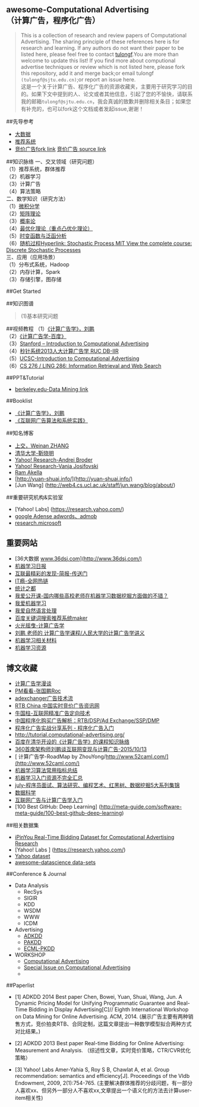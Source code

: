 ## awesome-Computational Advertising<br> （计算广告，程序化广告）
>This is a collection of research and review papers of Computational Advertising. The sharing principle of these references here is for research and learning.
If any authors do not want their paper to be listed here, please feel free to contact [tulongf](https://github.com/Tulongf/).You are more than welcome to update this list! If you find more about computional advertise techniques or review which is not listed here, please fork this repository, add it and merge back;or email tulongf `(tulongf@sjtu.edu.cn)`;or report an issue here.<br> 
>这是一个关于计算广告、程序化广告的资源收藏夹，主要用于研究学习的目的。如果下文中提到的人、论文或者其他信息，引起了您的不愉快，请联系我的邮箱`tulongf@sjtu.edu.cn`，我会真诚的致歉并删除相关条目；如果您有补充的，也可以fork这个文档或者发起issue,谢谢！<br> 

##先导参考
 * [大数据](https://github.com/Tulongf/Big_Data_Resources)<br> 
 * [推荐系统](https://github.com/Tulongf/Ad-Rec/)<br>
 * [竞价广告fork link](https://github.com/Tulongf/rtb-papers) [竞价广告 source link](https://github.com/wnzhang/rtb-papers)<br>

##知识脉络
一、交叉领域（研究问题）<br>
（1）推荐系统，群体推荐<br>
（2）机器学习<br>
（3）计算广告<br>
（4）算法策略<br>
二、数学知识（研究方法）<br>
（1）[微积分学](http://v.163.com/special/sp/singlevariablecalculus.html)<br>
（2）[矩阵理论](http://open.163.com/special/opencourse/daishu.html)<br>
（3）[概率论](http://open.163.com/special/Khan/probability.html)<br>
（4）[最优化理论（重点凸优化理论）](http://stanford.edu/~boyd/cvxbook/)<br>
（5）[时变函数与泛函分析 ](http://open.163.com/special/opencourse/fanhanfenxi.html)<br>
（6）[随机过程Hyperlink: Stochastic Process MIT View the complete course: Discrete Stochastic Processes](#)<br>
三、应用（应用场景）<br>
（1）分布式系统，Hadoop<br>
（2）内存计算，Spark<br>
（3）存储引擎，图存储<br>

##Get Started


##知识图谱
> (1)基本研究问题


##视频教程
（1）[《计算广告学》，刘鹏](http://study.163.com/course/introduction.htm?courseId=321007#/courseDetail)<br>
（2）[《计算广告学-百度》](http://www.chuanke.com/1905702-106933.html)<br>
（3）[Stanford – Introduction to Computational Advertising](http://web.stanford.edu/class/msande239/)<br>
（4）[秒针系统2013人大计算广告学 RUC DB-IIR](http://iir.ruc.edu.cn/courses/ca2013.jsp)<br>
（5）[UCSC-Introduction to Computational Advertising](https://classes.soe.ucsc.edu/ism293/Spring09/index_archivos/Page456.html)<br>
（6）[CS 276 / LING 286: Information Retrieval and Web Search](http://web.stanford.edu/class/cs276/)<br>

##PPT&Tutorial
 * [berkeley.edu-Data Mining link](http://people.eecs.berkeley.edu/~jfc/DataMining/SP13/lecs/)


##Booklist
 * [《计算广告学》，刘鹏](https://book.douban.com/subject/26596778/)
 * [《互联网广告算法和系统实践》](#)

##知名博客
 * [上交，Weinan ZHANG](http://wnzhang.net/)
 * [清华大学-靳晓明](http://www.tsinghua.edu.cn/publish/soft/3641/2010/20101214205115366908394/20101214205115366908394_.html)
 * [Yahoo! Research-Andrei Broder](#)
 * [Yahoo! Research-Vanja Josifovski](#)
 * [Ram Akella ](https://akella.soe.ucsc.edu/home)
 * [http://yuan-shuai.info/](http://yuan-shuai.info/)
 * [Jun Wang] (http://web4.cs.ucl.ac.uk/staff/jun.wang/blog/about/)

##重要研究机构&实验室
* [Yahoo! Labs] (https://research.yahoo.com/)
* [google Adense adwords、admob](https://adsense.googleblog.com/ )
* [research.microsoft](https://www.microsoft.com/en-us/research/search/?q=computational+advertising&content-type=groups&sort_by=most-relevant)

## 重要网站
 * [36大数据 www.36dsj.com](http://www.36dsj.com/)
 * [机器学习日报](http://ml.memect.com/)
 * [互联最精彩的发现-简报-传送门](http://memect.com/)
 * [IT瘾-全网热链](http://itindex.net/relian/)
 * [ 统计之都](http://cos.name/)
 * [我爱公开课-国内哪些高校老师在机器学习数据挖掘方面做的不错？](http://52opencourse.com/186642/%E5%9B%BD%E5%86%85%E5%93%AA%E4%BA%9B%E9%AB%98%E6%A0%A1%E8%80%81%E5%B8%88%E5%9C%A8%E6%9C%BA%E5%99%A8%E5%AD%A6%E4%B9%A0%E6%95%B0%E6%8D%AE%E6%8C%96%E6%8E%98%E6%96%B9%E9%9D%A2%E5%81%9A%E7%9A%84%E4%B8%8D%E9%94%99%EF%BC%9F)
 * [我爱机器学习](https://www.52ml.net)
 * [我爱自然语言处理](http://www.52nlp.cn/)
 * [百度关键词搜索推荐系统maker](http://semocean.com/)
 * [火光摇曳-计算广告学](http://www.flickering.cn/category/ads/)
 * [刘鹏 老师的 计算广告学课程/人民大学的计算广告学讲义](http://dirtysalt.info/computational-advertising.html)
 * [机器学习相关材料](http://zhangshengshan.github.io/2016/07/13/%E6%9C%BA%E5%99%A8%E5%AD%A6%E4%B9%A0%E7%9B%B8%E5%85%B3%E6%9D%90%E6%96%99/)
 * [机器学习资源](http://qianjiye.de/2014/11/machine-learning-resources)
 
 
## 博文收藏
 * [计算广告学漫谈](http://www.lai18.com/content/1827493.html)
 * [PM看看-张国鹏Roc](http://www.pmkankan.com/html/category/ad)
 * [adexchanger广告技术流](http://www.adexchanger.cn/)
 * [RTB China 中国实时竞价广告资讯网](http://www.rtbchina.com/)
 * [牛国柱-互联网精准广告定向技术](http://www.iamniu.com/2012/05/26/summary-internet-precise-ad-targeting-technology/?hmsr=top%20main%20content&hmmd=&hmpl=&hmkw=&hmci=)
 * [中国程序化购买广告解析：RTB/DSP/Ad Exchange/SSP/DMP](http://www.36dsj.com/archives/33705)
 * [程序化广告实战分享系列 - 程序化广告入门](https://zhuanlan.zhihu.com/p/22320816)
 * [http://tutorial.computational-advertising.org/ ](http://tutorial.computational-advertising.org/)
 * [百度在清华开设的《计算广告学》的课程知识脉络](http://yangxiaolei.me/2015/04/16/%E8%AE%A1%E7%AE%97%E5%B9%BF%E5%91%8A%E5%AD%A6/)
 * [360首席架构师刘鹏谈互联网变现与计算广告-2015/10/13](http://www.meihua.info/a/64853)
 * [ 计算广告学-RoadMap by ZhouYong/http://www.52caml.com/](http://www.52caml.com/)
 * [机器学习算法常用指标总结](http://www.cnblogs.com/maybe2030/p/5375175.html)
 * [机器学习入门资源不完全汇总](http://ml.memect.com/article/machine-learning-guide.html#%E8%AF%BE%E7%A8%8B%E8%B5%84%E6%BA%90)
 * [july-程序员面试、算法研究、编程艺术、红黑树、数据挖掘5大系列集锦](http://blog.csdn.net/v_july_v/article/details/6543438)
 * [数据科学](http://www.cnblogs.com/vamei/p/3178534.html)
 * [互联网广告与计算广告学入门](http://www.myttnn.com/ad/internet-advertisement/)
 * [100 Best GitHub: Deep Learning] (http://meta-guide.com/software-meta-guide/100-best-github-deep-learning)


 
##相关数据集
* [iPinYou Real-Time Bidding Dataset for Computational Advertising Research](http://data.computational-advertising.org/)
* [Yahoo! Labs ] (https://research.yahoo.com/)
* [Yahoo dataset](ebscope.sandbox.yahoo.com/catalog.php?datatype=l)
* [awesome-datascience data-sets](https://github.com/okulbilisim/awesome-datascience#data-sets)

##Conference & Journal
* Data Analysis
  * RecSys
  * SIGIR
  * KDD
  * WSDM
  * WWW
  * ICDM
* Advertising
  * [ADKDD](http://www.adkdd.com/)
  * [PAKDD](http://www.adkdd.com/)
  * [ECML-PKDD](http://www.adkdd.com/)
* WORKSHOP
  * [Computational Advertising](https://www.samsi.info/programs-and-activities/other-workshops-and-post-doc-seminars/computational-advertising-august-6-17-2012/)
  * [Special Issue on Computational Advertising](https://www.computer.org/web/computingnow/iscfp1)
  * 

##Paperlist
 * [1] ADKDD 2014 Best paper
Chen, Bowei, Yuan, Shuai, Wang, Jun. A Dynamic Pricing Model for Unifying Programmatic Guarantee and Real-Time Bidding in Display Advertising[C]// Eighth International Workshop on Data Mining for Online Advertising. ACM, 2014.
(展示广告主要有两种销售方式，竞价拍卖RTB、合同定制，这篇文章提出一种数学模型拟合两种方式对比结果。)

 * [2] ADKDD 2013 Best paper
Real-time Bidding for Online Advertising: Measurement and Analysis. 
（综述性文章，实时竞价策略，CTR/CVR优化策略）

 * [3] Yahoo! Labs
Amer-Yahia S, Roy S B, Chawlat A, et al. Group recommendation: semantics and efficiency[J]. Proceedings of the Vldb Endowment, 2009, 2(1):754-765.
(主要解决群体推荐的分歧问题，有一部分人喜欢xx、但另外一部分人不喜欢xx,文章提出一个语义化的方法去计算user-item相关性)


